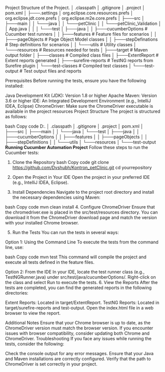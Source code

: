 Project Structure of the Project.
│   .classpath
│   .gitignore
│   .project
│   pom.xml
│
├───.settings
│       org.eclipse.core.resources.prefs
│       org.eclipse.jdt.core.prefs
│       org.eclipse.m2e.core.prefs
│
├───src
│   ├───main
│   │   └───java
│   │       └───petClinic
│   │           └───petClinic_Validation
│   │                   App.java
│   │
│   └───test
│       ├───java
│       │   ├───cucumberOptions          # Cucumber test runners
│       │   ├───features                 # Feature files for scenarios
│       │   ├───pageObjects              # Page Object Model classes
│       │   ├───stepDefinations          # Step definitions for scenarios
│       │   └───utils                    # Utility classes
│       └───resources                    # Resources needed for tests
│
├───target                               # Maven output folder
│   ├───classes                          # Compiled class files
│   ├───ExtentReport                    # Extent reports generated
│   ├───surefire-reports                # TestNG reports from Surefire plugin
│   └───test-classes                    # Compiled test classes
│
└───test-output                          # Test output files and reports

Prerequisites
Before running the tests, ensure you have the following installed:

Java Development Kit (JDK): Version 1.8 or higher
Apache Maven: Version 3.6 or higher
IDE: An Integrated Development Environment (e.g., IntelliJ IDEA, Eclipse)
ChromeDriver: Make sure the ChromeDriver executable is available in the project resources
Project Structure
The project is structured as follows:

bash
Copy code
D:.
│   .classpath
│   .gitignore
│   .project
│   pom.xml
│
├───src
│   ├───main
│   │   └───java
│   └───test
│       ├───java
│       │   ├───cucumberOptions
│       │   ├───features
│       │   ├───pageObjects
│       │   ├───stepDefinitions
│       │   └───utils
│       └───resources
│
└───test-output
**Running Cucumber Automation Project**
Follow these steps to run the Cucumber tests:

1. Clone the Repository
bash
Copy code
git clone https://github.com/Dvshubh/Kontron_petClinic.git
cd yourrepository
2. Open the Project in Your IDE
Open the project in your preferred IDE (e.g., IntelliJ IDEA, Eclipse).

3. Install Dependencies
Navigate to the project root directory and install the necessary dependencies using Maven:

bash
Copy code
mvn clean install
4. Configure ChromeDriver
Ensure that the chromedriver.exe is placed in the src/test/resources directory. You can download it from the ChromeDriver download page and match the version with your installed Chrome browser.

5. Run the Tests
You can run the tests in several ways:

Option 1: Using the Command Line
To execute the tests from the command line, use:

bash
Copy code
mvn test
This command will compile the project and execute all tests defined in the feature files.

Option 2: From the IDE
In your IDE, locate the test runner class (e.g., TestNGRunner.java) under src/test/java/cucumberOptions/.
Right-click on the class and select Run to execute the tests.
6. View the Reports
After the tests are completed, you can find the generated reports in the following directories:

Extent Reports: Located in target/ExtentReport.
TestNG Reports: Located in target/surefire-reports and test-output.
Open the index.html file in a web browser to view the report.

Additional Notes
Ensure that your Chrome browser is up to date, as the ChromeDriver version must match the browser version.
If you encounter issues with browser compatibility, consider updating both Chrome and ChromeDriver.
Troubleshooting
If you face any issues while running the tests, consider the following:

Check the console output for any error messages.
Ensure that your Java and Maven installations are correctly configured.
Verify that the path to ChromeDriver is set correctly in your project.


